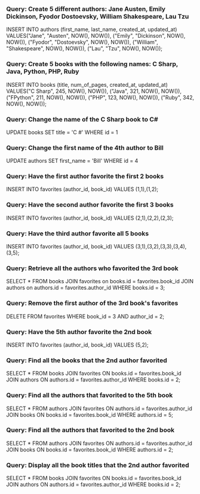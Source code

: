 ### Query: Create 5 different authors: Jane Austen, Emily Dickinson, Fyodor Dostoevsky, William Shakespeare, Lau Tzu
INSERT INTO authors (first_name, last_name, created_at, updated_at)
VALUES("Jane", "Austen", NOW(), NOW()), ("Emily", "Dickinson", NOW(), NOW()), ("Fyodor", "Dostoevsky", NOW(), NOW()), ("William", "Shakespeare", NOW(), NOW()), ("Lau", "Tzu", NOW(), NOW());

### Query: Create 5 books with the following names: C Sharp, Java, Python, PHP, Ruby
INSERT INTO books (title, num_of_pages, created_at, updated_at)
VALUES("C Sharp", 245, NOW(), NOW()), ("Java", 321, NOW(), NOW()), ("FPython", 211, NOW(), NOW()), ("PHP", 123, NOW(), NOW()), ("Ruby", 342, NOW(), NOW());

### Query: Change the name of the C Sharp book to C#
UPDATE books SET title = 'C #'
WHERE id = 1

### Query: Change the first name of the 4th author to Bill
UPDATE authors SET first_name = 'Bill'
WHERE id = 4

### Query: Have the first author favorite the first 2 books
INSERT INTO favorites (author_id, book_id)
VALUES (1,1),(1,2);

### Query: Have the second author favorite the first 3 books
INSERT INTO favorites (author_id, book_id)
VALUES (2,1),(2,2),(2,3);

### Query: Have the third author favorite all 5 books
INSERT INTO favorites (author_id, book_id)
VALUES (3,1),(3,2),(3,3),(3,4),(3,5);

### Query: Retrieve all the authors who favorited the 3rd book
SELECT * FROM books
JOIN favorites on books.id = favorites.book_id
JOIN authors on authors.id = favorites.author_id
WHERE books.id = 3;

### Query: Remove the first author of the 3rd book's favorites
DELETE FROM favorites
WHERE book_id = 3
AND author_id = 2;

### Query: Have the 5th author favorite the 2nd book
INSERT INTO favorites (author_id, book_id)
VALUES (5,2);

### Query: Find all the books that the 2nd author favorited
SELECT * FROM books
JOIN favorites ON books.id = favorites.book_id
JOIN authors ON authors.id = favorites.author_id
WHERE books.id = 2;

### Query: Find all the authors that favorited to the 5th book
SELECT * FROM authors
JOIN favorites ON authors.id = favorites.author_id
JOIN books ON books.id = favorites.book_id
WHERE authors.id = 5;

### Query: Find all the authors that favorited to the 2nd book
SELECT * FROM authors
JOIN favorites ON authors.id = favorites.author_id
JOIN books ON books.id = favorites.book_id
WHERE authors.id = 2;

### Query: Display all the book titles that the 2nd author favorited
SELECT * FROM books
JOIN favorites ON books.id = favorites.book_id
JOIN authors ON authors.id = favorites.author_id
WHERE books.id = 2;